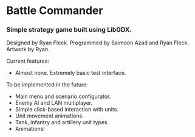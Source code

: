 # Battle Commander
### Simple strategy game built using LibGDX.

Designed by Ryan Fleck. Programmed by Saimoon Azad and Ryan Fleck. Artwork by Ryan.

Current features:
- Almost none. Extremely basic test interface.

To be implemented in the future:
- Main menu and scenario configurator.
- Enemy AI and LAN multiplayer.
- Simple click-based interaction with units.
- Unit movement animations.
- Tank, infantry and artillery unit types.
- Animations!
